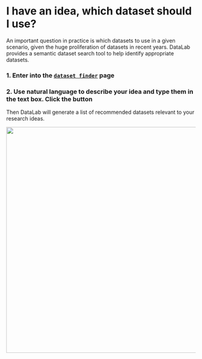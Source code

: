 # I have an idea, which dataset should I use?


An important question in practice is which datasets to use in a given scenario, given
the huge proliferation of datasets in recent years. DataLab provides a semantic dataset search tool to help identify appropriate datasets.


### 1. Enter into the [`dataset finder`](http://datalab.nlpedia.ai/dataset_recommendation) page


### 2. Use natural language to describe your idea and type them in the text box. Click the button
Then DataLab will generate a list of recommended datasets relevant to your research ideas.


<img src="https://user-images.githubusercontent.com/59123869/155396781-b0407c8e-58c4-43f5-ad7b-1187d6211fe9.png" width="600">


 



